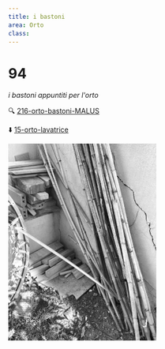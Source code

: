 ```yaml
---
title: i bastoni
area: Orto
class: 
---
```

# 94
_i bastoni appuntiti per l'orto_

🔍 [216-orto-bastoni-MALUS](216-orto-bastoni-MALUS.md)

⬇️ [15-orto-lavatrice](15-orto-lavatrice.md)

![foto_37](_assets/preview/foto_37.jpg)
